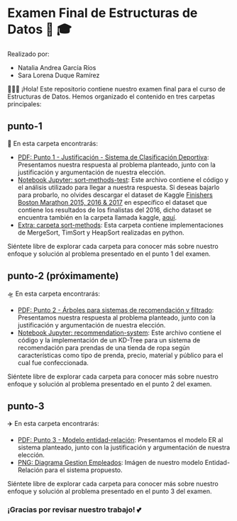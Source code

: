 # Examen Final de Estructuras de Datos 🎉 🎓

Realizado por:
- Natalia Andrea García Ríos
- Sara Lorena Duque Ramírez

👨🏻‍🏫 ¡Hola! Este repositorio contiene nuestro examen final para el curso de Estructuras de Datos. Hemos organizado el contenido en tres carpetas principales:

## punto-1 
🚀 En esta carpeta encontrarás:

- [PDF: Punto 1 - Justificación - Sistema de Clasificación Deportiva](punto-1/Punto%201%20-%20Justificación%20-%20Sistema%20de%20clasificación%20deportiva.pdf): Presentamos nuestra respuesta al problema planteado, junto con la justificación y argumentación de nuestra elección.
- [Notebook Jupyter: sort-methods-test](punto-1/sort-methods-test.ipynb): Este archivo contiene el código y el análisis utilizado para llegar a nuestra respuesta. Si deseas bajarlo para probarlo, no olvides descargar el dataset de Kaggle [Finishers Boston Marathon 2015, 2016 & 2017](https://www.kaggle.com/datasets/rojour/boston-results/?select=marathon_results_2016.csv) en específico el dataset que contiene los resultados de los finalistas del 2016, dicho dataset se encuentra también en la carpeta llamada kaggle, [aquí](punto-1/kaggle/marathon_results_2016.csv).
- [Extra: carpeta sort-methods](punto-1/sort-methods): Esta carpeta contiene implementaciones de MergeSort, TimSort y HeapSort realizadas en python.

Siéntete libre de explorar cada carpeta para conocer más sobre nuestro enfoque y solución al problema presentado en el punto 1 del examen.

## punto-2 (próximamente)
🛸 En esta carpeta encontrarás:

- [PDF: Punto 2 - Árboles para sistemas de recomendación y filtrado](punto-2/Punto%202%20-%20Árboles%20para%20sistemas%20de%20recomendación%20y%20filtrado.pdf): Presentamos nuestra respuesta al problema planteado, junto con la justificación y argumentación de nuestra elección.
- [Notebook Jupyter: recommendation-system](punto-2/recommendation-sytem.ipynb): Este archivo contiene el código y la implementación de un KD-Tree para un sistema de recomendación para prendas de una tienda de ropa según características como tipo de prenda, precio, material y público para el cual fue confeccionada.

Siéntete libre de explorar cada carpeta para conocer más sobre nuestro enfoque y solución al problema presentado en el punto 2 del examen.

## punto-3 
✈️ En esta carpeta encontrarás:

- [PDF: Punto 3 - Modelo entidad-relación](punto-3/Punto%203%20-%20Modelo%20entidad-relación.pdf): Presentamos el modelo ER al sistema planteado, junto con la justificación y argumentación de nuestra elección.
- [PNG: Diagrama Gestion Empleados](punto-3/Diagrama%20Gestion%20Empleados.png): Imágen de nuestro modelo Entidad-Relación para el sistema propuesto.

Siéntete libre de explorar cada carpeta para conocer más sobre nuestro enfoque y solución al problema presentado en el punto 3 del examen.

### ¡Gracias por revisar nuestro trabajo! 💕
